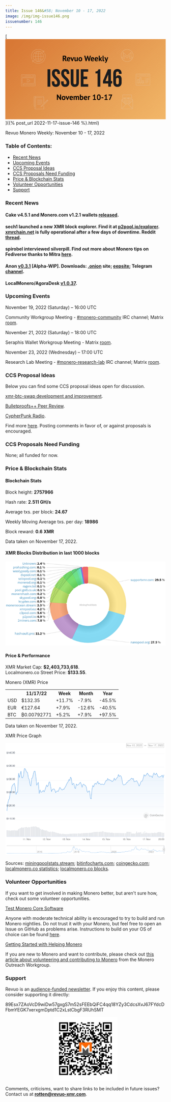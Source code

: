 ```yaml
---
title: Issue 146&#58; November 10 - 17, 2022
image: /img/img-issue146.png
issuenumber: 146
---
```

[<img src="/img/img-issue146.png" alt="Revuo Monero Weekly #146 Slide" class="img-lead">]({% post_url 2022-11-17-issue-146 %}.html)

<p class="text-lead">Revuo Monero Weekly: November 10 - 17, 2022</p>
<!--more-->

<h3>Table of Contents:</h3>
<ul class="contents">
    <li><a href="#news">Recent News</a></li>
    <li><a href="#events">Upcoming Events</a></li>
    <li><a href="#ideas">CCS Proposal Ideas</a></li>
    <li><a href="#proposals">CCS Proposals Need Funding</a></li>
    <li><a href="#stats">Price & Blockchain Stats</a></li>
    <li><a href="#volunteer">Volunteer Opportunities</a></li>
    <li><a href="#support">Support</a></li>
</ul>

<h3 id="news">Recent News</h3>

<div class="newsbyte">
    <h4>Cake v4.5.1 and Monero.com v1.2.1 wallets <a href="https://github.com/cake-tech/cake_wallet/releases/tag/v4.5.1" target="_blank">released</a>.</h4>
</div>

<div class="newsbyte">
    <h4>sech1 launched a new XMR block explorer. Find it at <a href="https://p2pool.io/explorer/" target="_blank">p2pool.io/explorer</a>. <a href="https://xmrchain.net/" target="_blank">xmrchain.net</a> is fully operational after a few days of downtime. Reddit <a href="https://teddit.adminforge.de/r/Monero/comments/yu95nh/in_light_of_xmrchainnet_being_down_for_a_while/" target="_blank">thread</a>.</h4>
</div>

<div class="newsbyte">
    <h4>spirobel interviewed silverpill. Find out more about Monero tips on Fediverse thanks to Mitra <a href="https://monerochan.news/article/11#heading" target="_blank">here</a>.</h4>
</div>

<div class="newsbyte">
    <h4>Anon <a href="https://gitea.com/ANONERO/ANON/releases/tag/v0.3.1" target="_blank">v0.3.1</a> [Alpha-WIP]. Downloads: <a href="anonero5wmhraxqsvzq2ncgptq6gq45qoto6fnkfwughfl4gbt44swad.onion" target="_blank">.onion</a> site; <a href="rprz4pus37f5o5elhv7arzasfr2mf2ospvbkl236vpqjajjlieeq.b32.i2p" target="_blank">eepsite</a>; Telegram <a href="https://t.me/anoneroapks" target="_blank">channel</a>.</h4>
</div>
    
<div class="newsbyte">
    <h4>LocalMonero/AgoraDesk <a href="https://github.com/AgoraDesk-LocalMonero/agoradesk-app-foss/releases/tag/v1.0.37" target="_blank">v1.0.37</a>.</h4>
</div>

<h3 id="events">Upcoming Events</h3>

<div class="event">
    <p class="date" markdown="1">November 19, 2022 (Saturday) – 16:00 UTC</p>
    <p markdown="1">Community Workgroup Meeting - <a href="irc://irc.libera.chat/#monero-community" target="_blank">#monero-community</a> IRC channel; Matrix <a href="https://matrix.to/#/#monero-community:monero.social" target="_blank">room</a>.</p>
</div>

<div class="event">
    <p class="date" markdown="1">November 21, 2022 (Saturday) – 18:00 UTC</p>
    <p markdown="1">Seraphis Wallet Workgroup Meeting - Matrix <a href="https://matrix.to/#/#no-wallet-left-behind:haveno.network" target="_blank">room</a>.</p>
</div>

<div class="event">
    <p class="date" markdown="1">November 23, 2022 (Wednesday) – 17:00 UTC</p>
    <p markdown="1">Research Lab Meeting - <a href="irc://irc.libera.chat/#monero-research-lab" target="_blank">#monero-research-lab</a> IRC channel; Matrix <a href="https://matrix.to/#/#monero-research-lab:monero.social" target="_blank">room</a>.</p>
</div>

<h3 id="ideas">CCS Proposal Ideas</h3>

<p>Below you can find some CCS proposal ideas open for discussion.</p>

<div class="proposal">
<p><a href="https://repo.getmonero.org/monero-project/ccs-proposals/-/merge_requests/355" target="_blank">xmr-btc-swap development and improvement</a>.</p>
</div>

<div class="proposal">
<p><a href="https://repo.getmonero.org/monero-project/ccs-proposals/-/merge_requests/358" target="_blank">Bulletproofs++ Peer Review</a>.</p>
</div>

<div class="proposal">
<p><a href="https://repo.getmonero.org/monero-project/ccs-proposals/-/merge_requests/357" target="_blank">CypherPunk Radio</a>.</p>
</div>

<div class="proposal">
<p>Find more <a href="https://ccs.getmonero.org/ideas/" target="_blank">here</a>. Posting comments in favor of, or against proposals is encouraged.</p>
</div>

<h3 id="proposals">CCS Proposals Need Funding</h3>

<p>None; all funded for now.</p>

<h3 id="stats">Price & Blockchain Stats</h3>

<h4 class="stat">Blockchain Stats</h4>

<div class="bcstats">
    <p>Block height: <b>2757966</b></p>
    <p>Hash rate: <b>2.511 GH/s</b></p>
    <p>Average txs. per block: <b>24.67</b></p>
    <p>Weekly Moving Average txs. per day: <b>18986</b></p>
    <p>Block reward: <b>0.6 XMR</b></p>
</div>
<p class="note">Data taken on November 17, 2022.</p>

<h4 class="stat">XMR Blocks Distribution in last 1000 blocks</h4>
<p><img src="/img/hashrate-pool-distribution-1117.png" alt="Hashrate Pool Distribution Pie Chart"/></p>

<h4 class="stat" id="price-stat">Price & Performance</h4>

<div class="price-intro">XMR Market Cap: <b>$2,403,733,618</b>.<br/>Localmonero.co Street Price: <b>$133.55</b>.</div>

<p class="table-title">Monero (XMR) Price</p>
<table class="price-table">
  <tr class="row1">
    <th></th>
    <th>11/17/22</th>
    <th>Week</th>
    <th>Month</th>
    <th>Year</th>
  </tr>
  <tr>
    <td data-th="XMR to">USD</td>
    <td data-th="11/17/22">$132.35</td>
    <td data-th="Week" class="green">+11.7%</td>
    <td data-th="Month" class="red">-7.9%</td>
    <td data-th="Year" class="red">-45.5%</td>
  </tr>
  <tr class="row3">
    <td data-th="XMR to">EUR</td>
    <td data-th="11/17/22">€127.64</td>
    <td data-th="Week" class="green">+7.9%</td>
    <td data-th="Month" class="red">-12.6%</td>
    <td data-th="Year" class="red">-40.5%</td>
  </tr>
  <tr>
    <td data-th="XMR to">BTC</td>
    <td data-th="11/17/22">₿0.00792771</td>
    <td data-th="Week" class="green">+5.2%</td>
    <td data-th="Month" class="green">+7.9%</td>
    <td data-th="Year" class="green">+97.5%</td>
  </tr>
</table>
<p class="note">Data taken on November 17, 2022.</p>

<p class="table-title">XMR Price Graph</p>

![XMR Price Graph 11/10/22-11/17/22](/img/weekly-chart-1117.png "XMR Price Graph 11/10/22-11/17/22")

Sources: <a href="https://miningpoolstats.stream/monero" target="_blank">miningpoolstats.stream</a>; <a href="https://bitinfocharts.com/monero/" target="_blank">bitinfocharts.com</a>; <a href="https://www.coingecko.com/en/coins/monero" target="_blank">coingecko.com</a>; <a href="https://localmonero.co/statistics" target="_blank">localmonero.co statistics</a>; <a href="https://localmonero.co/blocks" target="_blank">localmonero.co blocks</a>.

<h3 id="volunteer">Volunteer Opportunities</h3>

<p>If you want to get involved in making Monero better, but aren't sure how, check out some volunteer opportunities.</p>

<div class="newsbyte">
    <p class="date"><a href="https://github.com/monero-project/monero" target="_blank">Test Monero Core Software</a></p>
    <p>Anyone with moderate technical ability is encouraged to try to build and run Monero nightlies. Do not trust it with your Monero, but feel free to open an Issue on GitHub as problems arise. Instructions to build on your OS of choice can be found <a href="https://github.com/monero-project/monero#compiling-monero-from-source" target="_blank">here</a>. </p>
</div>

<div class="newsbyte">
    <p class="date"><a href="https://github.com/monero-project/monero" target="_blank">Getting Started with Helping Monero</a></p>
    <p>If you are new to Monero and want to contribute, please check out <a href="https://www.monerooutreach.org/stories/getting-started-helping-monero.php" target="_blank">this article about volunteering and contributing to Monero</a> from the Monero Outreach Workgroup. </p>
</div>

<h3 id="support">Support</h3>

<p markdown="1">Revuo is an <a href="https://revuo-xmr.com/support/">audience-funded newsletter</a>. If you enjoy this content, please consider supporting it directly:</p>

<p class="address" markdown="1">89Esx7ZAoVcD9wiDw57gxgS7m52sFEEbQiFC4qq18YZy3CdcsXvJ67FYdcDFbmYEGK7xerxgmDptd1C2xLstCbgF3RUhSMT</p>

<p><center><a href="monero:89Esx7ZAoVcD9wiDw57gxgS7m52sFEEbQiFC4qq18YZy3CdcsXvJ67FYdcDFbmYEGK7xerxgmDptd1C2xLstCbgF3RUhSMT" class="qr"><img src="/img/donate-monero.jpg" style="max-width: 200px;"/></a></center></p>

Comments, criticisms, want to share links to be included in future issues? Contact us at **rotten@revuo-xmr.com**.
